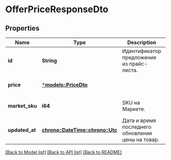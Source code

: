 # OfferPriceResponseDto

## Properties
Name | Type | Description | Notes
------------ | ------------- | ------------- | -------------
**id** | **String** | Идентификатор предложения из прайс-листа. | [optional] [default to None]
**price** | [***models::PriceDto**](PriceDTO.md) |  | [optional] [default to None]
**market_sku** | **i64** | SKU на Маркете. | [optional] [default to None]
**updated_at** | [**chrono::DateTime::<chrono::Utc>**](DateTime.md) | Дата и время последнего обновления цены на товар. | [optional] [default to None]

[[Back to Model list]](../README.md#documentation-for-models) [[Back to API list]](../README.md#documentation-for-api-endpoints) [[Back to README]](../README.md)



